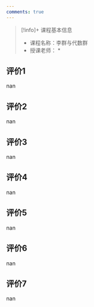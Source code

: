 ```yaml
---
comments: true
---
```


>[!info]+ 课程基本信息
>
> - 课程名称：李群与代数群
> - 授课老师： *

## 评价1

nan
## 评价2

nan
## 评价3

nan
## 评价4

nan
## 评价5

nan
## 评价6

nan
## 评价7

nan
